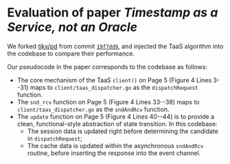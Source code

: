 # Evaluation of paper _Timestamp as a Service, not an Oracle_

We forked [tikv/pd](https://github.com/tikv/pd) from commit [`19f7dd9`](https://github.com/tikv/pd/commit/19f7dd98b087a7435fd63d8f38752ee1b3992cbb),
and injected the TaaS algorithm into the codebase to compare their performance.

Our pseudocode in the paper corresponds to the codebase as follows:

- The core mechanism of the TaaS `client()` on Page 5 (Figure 4 Lines 3--31)
  maps to `client/taas_dispatcher.go` as the `dispatchRequest` function.
- The `snd_rcv` function on Page 5 (Figure 4 Lines 33--38)
  maps to `client/taas_dispatcher.go` as the `sndAndRcv` function.
- The `update` function on Page 5 (Figure 4 Lines 40--44)
  is to provide a clean, functional-style abstraction of state transition.
  In this codebase:
  + The session data is updated right before determining the candidate in `dispatchRequest`;
  + The cache data is updated within the asynchronous `sndAndRcv` routine,
    before inserting the response into the event channel.